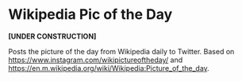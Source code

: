 # Wikipedia Pic of the Day
**[UNDER CONSTRUCTION]**

Posts the picture of the day from Wikipedia daily to Twitter. Based on https://www.instagram.com/wikipictureoftheday/ and https://en.m.wikipedia.org/wiki/Wikipedia:Picture_of_the_day.
